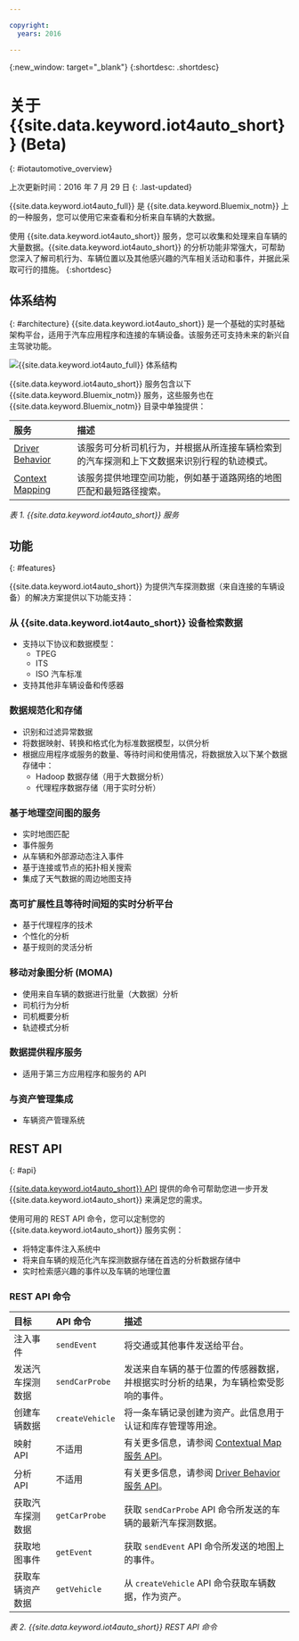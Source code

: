 ```yaml
---

copyright:
  years: 2016

---
```


{:new_window: target="_blank"}
{:shortdesc: .shortdesc}

# 关于 {{site.data.keyword.iot4auto_short}} (Beta)
{: #iotautomotive_overview}

上次更新时间：2016 年 7 月 29 日
{: .last-updated}

{{site.data.keyword.iot4auto_full}} 是 {{site.data.keyword.Bluemix_notm}} 上的一种服务，您可以使用它来查看和分析来自车辆的大数据。

使用 {{site.data.keyword.iot4auto_short}} 服务，您可以收集和处理来自车辆的大量数据。{{site.data.keyword.iot4auto_short}} 的分析功能非常强大，可帮助您深入了解司机行为、车辆位置以及其他感兴趣的汽车相关活动和事件，并据此采取可行的措施。
{:shortdesc}

## 体系结构
{: #architecture}
{{site.data.keyword.iot4auto_short}} 是一个基础的实时基础架构平台，适用于汽车应用程序和连接的车辆设备。该服务还可支持未来的新兴自主驾驶功能。

![{{site.data.keyword.iot4auto_full}} 体系结构](images/architecture_iotautomotive.png "{{site.data.keyword.iot4auto_full}} 体系结构")

{{site.data.keyword.iot4auto_short}} 服务包含以下 {{site.data.keyword.Bluemix_notm}} 服务，这些服务也在 {{site.data.keyword.Bluemix_notm}} 目录中单独提供：

|服务|描述|
|:---|:---|
|[Driver Behavior](../IotDriverInsights/index.html)| 该服务可分析司机行为，并根据从所连接车辆检索到的汽车探测和上下文数据来识别行程的轨迹模式。
|[Context Mapping](../IotMapInsights/index.html)| 该服务提供地理空间功能，例如基于道路网络的地图匹配和最短路径搜索。
*表 1. {{site.data.keyword.iot4auto_short}} 服务*

## 功能
{: #features}

{{site.data.keyword.iot4auto_short}} 为提供汽车探测数据（来自连接的车辆设备）的解决方案提供以下功能支持：

### 从 {{site.data.keyword.iot4auto_short}} 设备检索数据

- 支持以下协议和数据模型：
   - TPEG
   - ITS
   - ISO 汽车标准
- 支持其他非车辆设备和传感器

### 数据规范化和存储

- 识别和过滤异常数据
- 将数据映射、转换和格式化为标准数据模型，以供分析
- 根据应用程序或服务的数量、等待时间和使用情况，将数据放入以下某个数据存储中：
   -  Hadoop 数据存储（用于大数据分析）
   -  代理程序数据存储（用于实时分析）

### 基于地理空间图的服务

- 实时地图匹配
- 事件服务
- 从车辆和外部源动态注入事件
- 基于连接或节点的拓扑相关搜索
- 集成了天气数据的周边地图支持

### 高可扩展性且等待时间短的实时分析平台

- 基于代理程序的技术
- 个性化的分析
- 基于规则的灵活分析

### 移动对象图分析 (MOMA)

- 使用来自车辆的数据进行批量（大数据）分析
- 司机行为分析
- 司机概要分析
- 轨迹模式分析

### 数据提供程序服务

- 适用于第三方应用程序和服务的 API

### 与资产管理集成

- 车辆资产管理系统

## REST API
{: #api}

[{{site.data.keyword.iot4auto_short}} API](http://ibm.biz/IoT4Automotive_APIdoc) 提供的命令可帮助您进一步开发 {{site.data.keyword.iot4auto_short}} 来满足您的需求。

使用可用的 REST API 命令，您可以定制您的 {{site.data.keyword.iot4auto_short}} 服务实例：

- 将特定事件注入系统中
- 将来自车辆的规范化汽车探测数据存储在首选的分析数据存储中
- 实时检索感兴趣的事件以及车辆的地理位置

### REST API 命令

|目标 |API 命令 |描述 |
|:---|:---|:---|
|注入事件|`sendEvent`|将交通或其他事件发送给平台。|
|发送汽车探测数据|`sendCarProbe`|发送来自车辆的基于位置的传感器数据，并根据实时分析的结果，为车辆检索受影响的事件。|
|创建车辆数据|`createVehicle`|将一条车辆记录创建为资产。此信息用于认证和库存管理等用途。|
|映射 API|不适用|有关更多信息，请参阅 [Contextual Map 服务 API](http://ibm.biz/IoTContextMapping_APIdoc)。|
|分析 API|不适用|有关更多信息，请参阅 [Driver Behavior 服务 API]( http://ibm.biz/IoTDriverBehavior_APIdoc)。|
|获取汽车探测数据|`getCarProbe`|获取 `sendCarProbe` API 命令所发送的车辆的最新汽车探测数据。|
|获取地图事件|`getEvent` |获取 `sendEvent` API 命令所发送的地图上的事件。|
|获取车辆资产数据|`getVehicle`| 从 `createVehicle` API 命令获取车辆数据，作为资产。|
*表 2. {{site.data.keyword.iot4auto_short}} REST API 命令*
